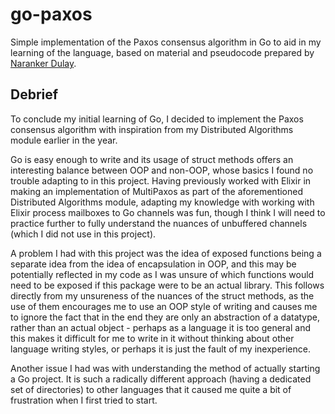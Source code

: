 # go-paxos
Simple implementation of the Paxos consensus algorithm in Go to aid in my learning of the language, based on material and pseudocode prepared by [Naranker Dulay](http://wp.doc.ic.ac.uk/nd/).

## Debrief
To conclude my initial learning of Go, I decided to implement the Paxos consensus algorithm with inspiration from my Distributed Algorithms module earlier in the year.

Go is easy enough to write and its usage of struct methods offers an interesting balance between OOP and non-OOP, whose basics I found no trouble adapting to in this project.
Having previously worked with Elixir in making an implementation of MultiPaxos as part of the aforementioned Distributed Algorithms module, adapting my knowledge with working with Elixir process mailboxes to Go channels was fun, though I think I will need to practice further to fully understand the nuances of unbuffered channels (which I did not use in this project).

A problem I had with this project was the idea of exposed functions being a separate idea from the idea of encapsulation in OOP, and this may be potentially reflected in my code as I was unsure of which functions would need to be exposed if this package were to be an actual library.
This follows directly from my unsureness of the nuances of the struct methods, as the use of them encourages me to use an OOP style of writing and causes me to ignore the fact that in the end they are only an abstraction of a datatype, rather than an actual object - perhaps as a language it is too general and this makes it difficult for me to write in it without thinking about other language writing styles, or perhaps it is just the fault of my inexperience.

Another issue I had was with understanding the method of actually starting a Go project.
It is such a radically different approach (having a dedicated set of directories) to other languages that it caused me quite a bit of frustration when I first tried to start.

